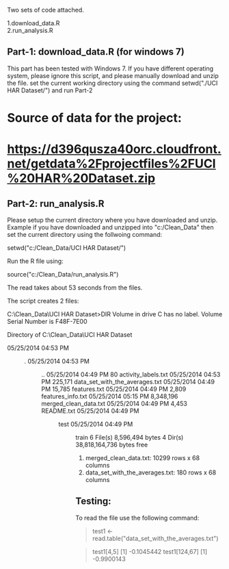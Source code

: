 
Two sets of code attached.

1.download_data.R  
2.run_analysis.R


Part-1: download_data.R  (for windows 7)
----------------------------------------
This part has been tested with Windows 7.  If you have different operating system, please ignore this script, and please manually 
download and unzip the file. 
set the current working directory using the command setwd("./UCI HAR Dataset/") and run Part-2

# Source of data for the project:
# https://d396qusza40orc.cloudfront.net/getdata%2Fprojectfiles%2FUCI%20HAR%20Dataset.zip



Part-2: run_analysis.R 
-----------------------

Please setup the current directory where you have downloaded and unzip. Example if you have downloaded and unzipped into "c:/Clean_Data"
then set the current directory using the follwoing command:

setwd("c:/Clean_Data/UCI HAR Dataset/")

Run the R file using:

source("c:/Clean_Data/run_analysis.R")


The read takes about 53 seconds from the files.

The script creates 2 files:

C:\Clean_Data\UCI HAR Dataset>DIR
 Volume in drive C has no label.
 Volume Serial Number is F48F-7E00

 Directory of C:\Clean_Data\UCI HAR Dataset

05/25/2014  04:53 PM    <DIR>          .
05/25/2014  04:53 PM    <DIR>          ..
05/25/2014  04:49 PM                80 activity_labels.txt
05/25/2014  04:53 PM           225,171 data_set_with_the_averages.txt
05/25/2014  04:49 PM            15,785 features.txt
05/25/2014  04:49 PM             2,809 features_info.txt
05/25/2014  05:15 PM         8,348,196 merged_clean_data.txt
05/25/2014  04:49 PM             4,453 README.txt
05/25/2014  04:49 PM    <DIR>          test
05/25/2014  04:49 PM    <DIR>          train
               6 File(s)      8,596,494 bytes
               4 Dir(s)  38,818,164,736 bytes free




1) merged_clean_data.txt:  10299 rows x 68 columns
2) data_set_with_the_averages.txt: 180 rows x 68 columns


Testing:
--------
To read the file use the following command:

> test1 <- read.table("data_set_with_the_averages.txt")

> test1[4,5]
[1] -0.1045442
> test1[124,67]
[1] -0.9900143
> 

